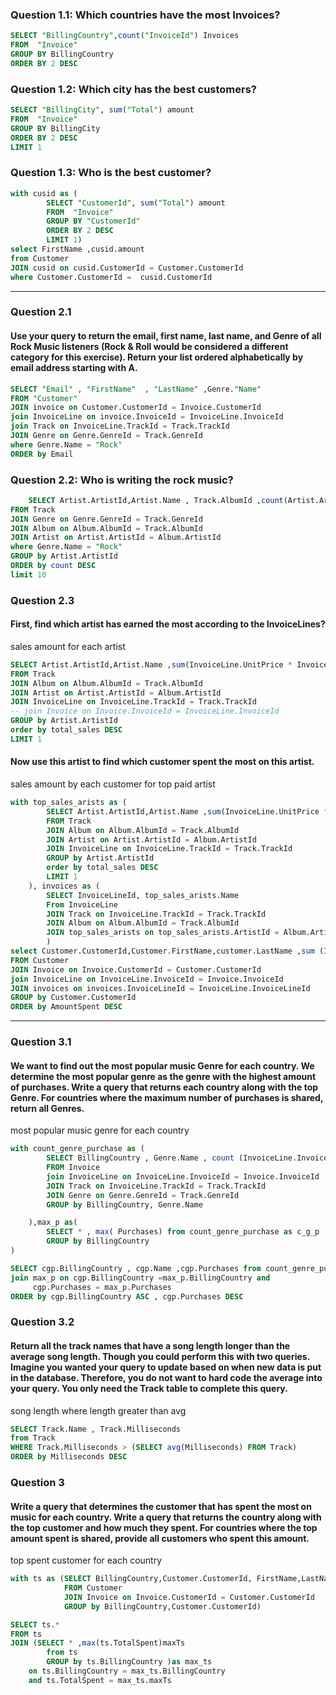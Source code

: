 ### Question 1.1: Which countries have the most Invoices?
```sql
SELECT "BillingCountry",count("InvoiceId") Invoices
FROM  "Invoice"
GROUP BY BillingCountry
ORDER BY 2 DESC
```
### Question 1.2: Which city has the best customers?
```sql
SELECT "BillingCity", sum("Total") amount
FROM  "Invoice"
GROUP BY BillingCity
ORDER BY 2 DESC
LIMIT 1
```
### Question 1.3: Who is the best customer?
```sql
with cusid as (
        SELECT "CustomerId", sum("Total") amount
        FROM  "Invoice"
        GROUP BY "CustomerId"
        ORDER BY 2 DESC
        LIMIT 1)
select FirstName ,cusid.amount
from Customer
JOIN cusid on cusid.CustomerId = Customer.CustomerId
where Customer.CustomerId =  cusid.CustomerId
```
----------------------------------------------------

### Question 2.1
#### Use your query to return the email, first name, last name, and Genre of all Rock Music listeners (Rock & Roll would be considered a different category for this exercise). Return your list ordered alphabetically by email address starting with A.
```sql
SELECT "Email" , "FirstName"  , "LastName" ,Genre."Name"
FROM "Customer"
JOIN invoice on Customer.CustomerId = Invoice.CustomerId
join InvoiceLine on invoice.InvoiceId = InvoiceLine.InvoiceId
join Track on InvoiceLine.TrackId = Track.TrackId
JOIN Genre on Genre.GenreId = Track.GenreId
where Genre.Name = "Rock"
ORDER by Email
```
### Question 2.2: Who is writing the rock music?
```sql
    SELECT Artist.ArtistId,Artist.Name , Track.AlbumId ,count(Artist.ArtistId) count
FROM Track
JOIN Genre on Genre.GenreId = Track.GenreId
JOIN Album on Album.AlbumId = Track.AlbumId
JOIN Artist on Artist.ArtistId = Album.ArtistId
where Genre.Name = "Rock"
GROUP by Artist.ArtistId
ORDER by count DESC
limit 10
```
### Question 2.3
#### First, find which artist has earned the most according to the InvoiceLines?
sales amount for each artist
```sql
SELECT Artist.ArtistId,Artist.Name ,sum(InvoiceLine.UnitPrice * InvoiceLine.Quantity) total_sales
FROM Track
JOIN Album on Album.AlbumId = Track.AlbumId
JOIN Artist on Artist.ArtistId = Album.ArtistId
JOIN InvoiceLine on InvoiceLine.TrackId = Track.TrackId
-- join Invoice on Invoice.InvoiceId = InvoiceLine.InvoiceId
GROUP by Artist.ArtistId 
order by total_sales DESC
LIMIT 1
```
#### Now use this artist to find which customer spent the most on this artist.
sales amount by each customer for top paid artist
```sql
with top_sales_arists as (
        SELECT Artist.ArtistId,Artist.Name ,sum(InvoiceLine.UnitPrice * InvoiceLine.Quantity) total_sales
        FROM Track
        JOIN Album on Album.AlbumId = Track.AlbumId
        JOIN Artist on Artist.ArtistId = Album.ArtistId
        JOIN InvoiceLine on InvoiceLine.TrackId = Track.TrackId
        GROUP by Artist.ArtistId 
        order by total_sales DESC
        LIMIT 1
    ), invoices as (
        SELECT InvoiceLineId, top_sales_arists.Name 
        From InvoiceLine 
        JOIN Track on InvoiceLine.TrackId = Track.TrackId
        JOIN Album on Album.AlbumId = Track.AlbumId
        JOIN top_sales_arists on top_sales_arists.ArtistId = Album.ArtistId
        )
select Customer.CustomerId,Customer.FirstName,customer.LastName ,sum (InvoiceLine.UnitPrice * InvoiceLine.Quantity) AmountSpent, Invoices.Name
FROM Customer 
JOIN Invoice on Invoice.CustomerId = Customer.CustomerId
join InvoiceLine on InvoiceLine.InvoiceId = Invoice.InvoiceId
JOIN invoices on invoices.InvoiceLineId = InvoiceLine.InvoiceLineId
GROUP by Customer.CustomerId
ORDER by AmountSpent DESC
```
-----------------------------------------------------

### Question 3.1
#### We want to find out the most popular music Genre for each country. We determine the most popular genre as the genre with the highest amount of purchases. Write a query that returns each country along with the top Genre. For countries where the maximum number of purchases is shared, return all Genres.
most popular music genre for each country
```sql
with count_genre_purchase as (
        SELECT BillingCountry , Genre.Name , count (InvoiceLine.InvoiceLineId) Purchases
        FROM Invoice
        join InvoiceLine on InvoiceLine.InvoiceId = Invoice.InvoiceId
        JOIN Track on InvoiceLine.TrackId = Track.TrackId
        JOIN Genre on Genre.GenreId = Track.GenreId
        GROUP by BillingCountry, Genre.Name

    ),max_p as(
        SELECT * , max( Purchases) from count_genre_purchase as c_g_p
        GROUP by BillingCountry
)

SELECT cgp.BillingCountry , cgp.Name ,cgp.Purchases from count_genre_purchase as cgp
join max_p on cgp.BillingCountry =max_p.BillingCountry and 
	 cgp.Purchases = max_p.Purchases
ORDER by cgp.BillingCountry ASC , cgp.Purchases DESC
```

### Question 3.2
#### Return all the track names that have a song length longer than the average song length. Though you could perform this with two queries. Imagine you wanted your query to update based on when new data is put in the database. Therefore, you do not want to hard code the average into your query. You only need the Track table to complete this query.
song length where length greater than avg 
```sql
SELECT Track.Name , Track.Milliseconds
from Track 
WHERE Track.Milliseconds > (SELECT avg(Milliseconds) FROM Track)
ORDER by Milliseconds DESC
```

### Question 3
#### Write a query that determines the customer that has spent the most on music for each country. Write a query that returns the country along with the top customer and how much they spent. For countries where the top amount spent is shared, provide all customers who spent this amount.
top spent customer for each country 
```sql
with ts as (SELECT BillingCountry,Customer.CustomerId, FirstName,LastName,sum(Invoice.Total) TotalSpent
			FROM Customer 
			JOIN Invoice on Invoice.CustomerId = Customer.CustomerId
			GROUP by BillingCountry,Customer.CustomerId)

SELECT ts.* 
FROM ts
JOIN (SELECT * ,max(ts.TotalSpent)maxTs
		from ts 
		GROUP by ts.BillingCountry )as max_ts
	on ts.BillingCountry = max_ts.BillingCountry
	and ts.TotalSpent = max_ts.maxTs

```
